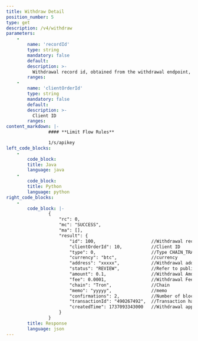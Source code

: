 ```yaml
---
title: Withdraw Detail
position_number: 5
type: get
description: /v4/withdraw
parameters:
    -
        name: 'recordId'
        type: string
        mandatory: false
        default:
        description: >-
          Withdrawal record id, obtained from the withdrawal endpoint, it is recommended to use it first
        ranges:
    -
        name: 'clientOrderId'
        type: string
        mandatory: false
        default:
        description: >-
          Client ID
        ranges:
content_markdown: |-
                #### **Limit Flow Rules**

                1/s/apikey
left_code_blocks:
    -
        code_block:
        title: Java
        language: java
    -
        code_block:
        title: Python
        language: python
right_code_blocks:
    -
        code_block: |-
                {
                    "rc": 0,
                    "mc": "SUCCESS",
                    "ma": [],
                    "result": {      
                        "id": 100,                     //Withdrawal record id
                        "clientOrderId": 10,           //Client ID
                        "type": 0,                     //Type CHAIN_TRANSFER-Blockchain withdrawal INTERNAL_TRANSFER-Internal withdrawal
                        "currency": "btc",             //currency
                        "address": "xxxxx",            //Withdrawal address
                        "status": "REVIEW",            //Refer to public module-Deposit/withdrawal record status
                        "amount": 0.1,                 //Withdrawal Amount
                        "fee": 0.0001,                 //Withdrawal Fee
                        "chain": "Tron",               //Chain
                        "memo": "yyyyy",               //memo
                        "confirmations": 2,            //Number of block confirmations
                        "transactionId": "490267492",  //Transaction hash
                        "createdTime": 1737093343000   //Withdrawal application time, timestamp in milliseconds
                    }
                }
        title: Response
        language: json    
---
```

